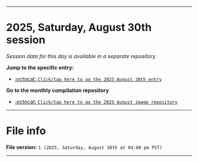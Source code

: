 
***

# 2025, Saturday, August 30th session

_Session data for this day is available in a separate repository._

**Jump to the specific entry:**

- [:octocat: `Click/tap here to go the 2025 August 30th entry`](https://github.com/seanpm2001/SeansLifeArchive_Images_ModernSmurfsVillage_Y2025_V8/tree/SeansLifeArchive_ModernSmurfsVillage_Y2025_V8_Main-dev/2025/08_August/30/)

**Go to the monthly compilation repository**

- [:octocat: `Click/tap here to go the 2025 August image repository`](https://github.com/seanpm2001/SeansLifeArchive_Images_ModernSmurfsVillage_Y2025_V8/)

***

# File info

**File version:** `1 (2025, Saturday, August 30th at 04:00 pm PST)`

***
